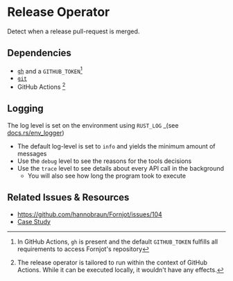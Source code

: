 # Release Operator

Detect when a release pull-request is merged.

## Dependencies

- [`gh`](https://github.com/cli/cli) and a `GITHUB_TOKEN`[^1]
- [`git`](https://git-scm.org)
- GitHub Actions [^2]

[^1]: In GitHub Actions, `gh` is present and the default `GITHUB_TOKEN` fulfills all requirements to access Fornjot's repository
[^2]: The release operator is tailored to run within the context of GitHub Actions. While it can be executed locally, it wouldn't have any effects.

## Logging

The log level is set on the environment using `RUST_LOG` _(see [docs.rs/env_logger])

- The default log-level is set to `info` and yields the minimum amount of messages
- Use the `debug` level to see the reasons for the tools decisions
- Use the `trace` level to see details about every API call in the background
  - You will also see how long the program took to execute

[docs.rs/env_logger]: https://docs.rs/env_logger/latest/env_logger/#enabling-logging

## Related Issues & Resources

- https://github.com/hannobraun/Fornjot/issues/104
- [Case Study](https://github.com/hendrikmaus/rust-pr-based-release-workflow)
